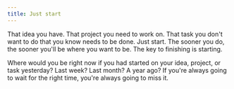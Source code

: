 ```yaml
---
title: Just start
---
```


That idea you have. That project you need to work on. That task you don't want to do that you know needs to be done. Just start. The sooner you do, the sooner you'll be where you want to be. The key to finishing is starting.

Where would you be right now if you had started on your idea, project, or task yesterday? Last week? Last month? A year ago? If you're always going to wait for the right time, you're always going to miss it.
